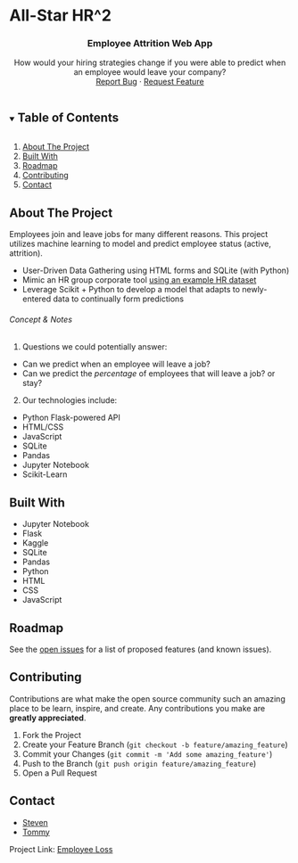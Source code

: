 # All-Star HR^2

<!-- README -->
  <h3 align="center">Employee Attrition Web App</h3>
  <p align="center"> 
    How would your hiring strategies change if you were able to predict when an employee would leave your company?
    <br />
    <a href="https://github.com/SteveZych/Final-Project/issues">Report Bug</a>
    ·
    <a href="https://github.com/SteveZych/Final-Project/issues">Request Feature</a>
  </p>
</p>


<!-- TABLE OF CONTENTS -->
<details open="open">
  <summary><h2 style="display: inline-block">Table of Contents</h2></summary>
  <ol>
    <li>
      <a href="#about-the-project">About The Project</a>
    <li><a href="#built-with">Built With</a></li>
    <li><a href="#roadmap">Roadmap</a></li>
    <li><a href="#contributing">Contributing</a></li>
    <li><a href="#contact">Contact</a></li>
  </ol>
</details>


<!-- ABOUT THE PROJECT -->
## About The Project

Employees join and leave jobs for many different reasons. This project utilizes machine learning to model and predict employee status (active, attrition). 

*  User-Driven Data Gathering using HTML forms and SQLite (with Python)
*  Mimic an HR group corporate tool [using an example HR dataset](https://www.kaggle.com/rhuebner/human-resources-data-set)
*  Leverage Scikit + Python to develop a model that adapts to newly-entered data to continually form predictions

###### Concept & Notes
1. Questions we could potentially answer:
  - Can we predict when an employee will leave a job?
  - Can we predict the _percentage_ of employees that will leave a job? or stay?

2. Our technologies include:
  - Python Flask-powered API
  - HTML/CSS
  - JavaScript
  - SQLite
  - Pandas
  - Jupyter Notebook
  - Scikit-Learn

<!-- BUILT WITH -->
## Built With

* Jupyter Notebook
* Flask
* Kaggle
* SQLite
* Pandas
* Python
* HTML
* CSS
* JavaScript


<!-- ROADMAP -->
## Roadmap

See the [open issues](https://github.com/SteveZych/Final-Project/issues) for a list of proposed features (and known issues).


<!-- CONTRIBUTING -->
## Contributing

Contributions are what make the open source community such an amazing place to be learn, inspire, and create. Any contributions you make are **greatly appreciated**.

1. Fork the Project
2. Create your Feature Branch (`git checkout -b feature/amazing_feature`)
3. Commit your Changes (`git commit -m 'Add some amazing_feature'`)
4. Push to the Branch (`git push origin feature/amazing_feature`)
5. Open a Pull Request


<!-- CONTACT -->
## Contact

* [Steven](https://github.com/SteveZych)
* [Tommy](https://github.com/gldn-god/)


Project Link: [Employee Loss](https://github.com/SteveZych/Final-Project/)
